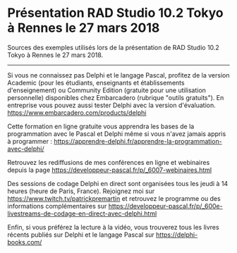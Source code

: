 # Présentation RAD Studio 10.2 Tokyo à Rennes le 27 mars 2018

Sources des exemples utilisés lors de la présentation de RAD Studio 10.2 Tokyo à Rennes le 27 mars 2018.

-----

Si vous ne connaissez pas Delphi et le langage Pascal, profitez de la version Academic (pour les étudiants, enseignants et établissements d'enseignement) ou Community Edition (gratuite pour une utilisation personnelle) disponibles chez Embarcadero (rubrique "outils gratuits").
En entreprise vous pouvez aussi tester Delphi avec la version d'évaluation.
https://www.embarcadero.com/products/delphi

Cette formation en ligne gratuite vous apprendra les bases de la programmation avec le Pascal et Delphi même si vous n'avez jamais appris à programmer :
https://apprendre-delphi.fr/apprendre-la-programmation-avec-delphi/

Retrouvez les rediffusions de mes conférences en ligne et webinaires depuis la page https://developpeur-pascal.fr/p/_6007-webinaires.html

Des sessions de codage Delphi en direct sont organisées tous les jeudi à 14 heures (heure de Paris, France). Rejoignez moi sur https://www.twitch.tv/patrickpremartin et retrouvez le programme ou des informations complémentaires sur https://developpeur-pascal.fr/p/_600e-livestreams-de-codage-en-direct-avec-delphi.html

Enfin, si vous préférez la lecture à la vidéo, vous trouverez tous les livres récents publiés sur Delphi et le langage Pascal sur https://delphi-books.com/
